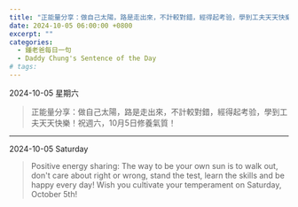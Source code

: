 ```yaml
---
title: "正能量分享：做自己太陽，路是走出來，不計較對錯，經得起考验，學到工夫天天快樂！祝週六，10月5日修養氣質！ <br> Positive energy sharing: The way to be your own sun is to walk out, don't care about right or wrong, stand the test, learn the skills and be happy every day! Wish you cultivate your temperament on Saturday, October 5th!"
date: 2024-10-05 06:00:00 +0800
excerpt: ""
categories:
  - 鍾老爸每日一句
  - Daddy Chung's Sentence of the Day
# tags:
---
```


2024-10-05 星期六

> 正能量分享：做自己太陽，路是走出來，不計較對錯，經得起考验，學到工夫天天快樂！祝週六，10月5日修養氣質！

---

2024-10-05 Saturday

> Positive energy sharing: The way to be your own sun is to walk out, don't care about right or wrong, stand the test, learn the skills and be happy every day! Wish you cultivate your temperament on Saturday, October 5th!
